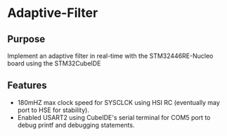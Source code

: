 # Adaptive-Filter

## Purpose

Implement an adaptive filter in real-time with the STM32446RE-Nucleo board using the STM32CubeIDE

## Features
* 180mHZ max clock speed for SYSCLCK using HSI RC (eventually may port to HSE for stability).
* Enabled USART2 using CubeIDE's serial terminal for COM5 port to debug printf and debugging statements.
